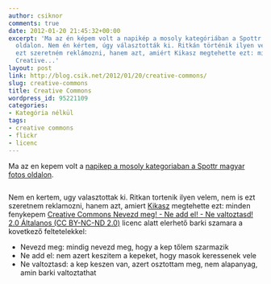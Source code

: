 ```yaml
---
author: csiknor
comments: true
date: 2012-01-20 21:45:32+00:00
excerpt: 'Ma az én képem volt a napikép a mosoly kategóriában a Spottr magyar fotós
  oldalon. Nem én kértem, úgy választották ki. Ritkán történik ilyen velem, nem is
  ezt szeretném reklámozni, hanem azt, amiért Kikasz megtehette ezt: minden fényképem
  Creative...'
layout: post
link: http://blog.csik.net/2012/01/20/creative-commons/
slug: creative-commons
title: Creative Commons
wordpress_id: 95221109
categories:
- Kategória nélkül
tags:
- creative commons
- flickr
- licenc
---
```


Ma az en kepem volt a [napikep a mosoly kategoriaban a Spottr magyar fotos oldalon](http://spottr.hu/2012/01/20/napikep-mosoly-3/).

[![]()](http://www.flickr.com/photos/csiknor/167250260/)

Nem en kertem, ugy valasztottak ki. Ritkan tortenik ilyen velem, nem is ezt szeretnem reklamozni, hanem azt, amiert [Kikasz](http://www.flickr.com/people/kikasz/) megtehette ezt: minden fenykepem [Creative Commons Nevezd meg! - Ne add el! - Ne valtoztasd! 2.0 Általanos (CC BY-NC-ND 2.0)](http://creativecommons.org/licenses/by-nc-nd/2.0/deed.hu) licenc alatt elerhető barki szamara a kovetkező feltetelekkel:

  * Nevezd meg: mindig nevezd meg, hogy a kep tőlem szarmazik
  * Ne add el: nem azert keszitem a kepeket, hogy masok keressenek vele
  * Ne valtoztasd: a kep keszen van, azert osztottam meg, nem alapanyag, amin barki valtoztathat
